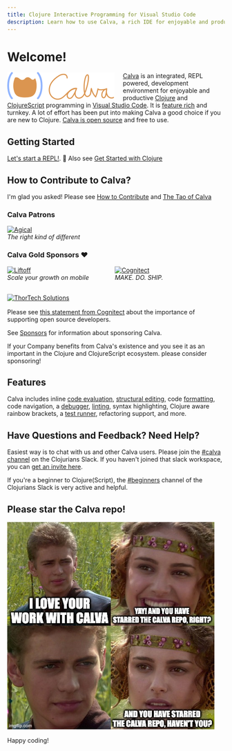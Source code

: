 ```yaml
---
title: Clojure Interactive Programming for Visual Studio Code
description: Learn how to use Calva, a rich IDE for enjoyable and productive Clojure and ClojureScript Interactive Programming in VS Code.
---
```


# Welcome!

<div>

<div style="float: left; margin-right: 20px;">

<img src="https://raw.githubusercontent.com/BetterThanTomorrow/calva/dev/assets/calva-64h.png" alt="Calva Logo">

</div>
</div>

[Calva](https://marketplace.visualstudio.com/items?itemName=betterthantomorrow.calva) is an integrated, REPL powered, development environment for enjoyable and productive [Clojure](https://clojure.org) and [ClojureScript](https://clojurescript.org) programming in [Visual Studio Code](https://code.visualstudio.com). It is [feature rich](#features) and turnkey. A lot of effort has been put into making Calva a good choice if you are new to Clojure. [Calva is open source](https://github.com/BetterThanTomorrow/calva) and free to use.


## Getting Started

[Let's start a REPL!](getting-started.md). 🚀 Also see [Get Started with Clojure](get-started-with-clojure.md)

## How to Contribute to Calva?

I'm glad you asked! Please see [How to Contribute](contribute.md) and [The Tao of Calva](tao.md)

### Calva Patrons

<div>
<div><a href="https://agical.se" title="The right kind of different">
<img src="/images/agical-logo-1200x400.png" width="300px" height="100px" alt="Agical"/></a></div>
<div><i>The right kind of different</i></div>
</div>


### Calva Gold Sponsors ♥️

<div style="display:flex; flex: 1; flex-direction: row; justify-content: flex-start; flex-wrap:wrap; gap: 30px; margin-bottom: 16px;">

<div style="margin-right: 30px">
<div><a href="https://liftoff.io" title="Scale your growth on mobile"><img src="https://liftoff.io/wp-content/themes/liftoff/images/logo-blue.png" style="height: 80px;" alt="Liftoff"/></a></div>
<div><i>Scale your growth on mobile</i></div>
</div>

<div>
<div><a href="https://cognitect.com" title="MAKE. DO. SHIP."><img src="https://cognitect.com/assets/cognitect-logo-horizontal.svg" style="height: 80px;" alt="Cognitect"/></a></div>
<div><i>MAKE. DO. SHIP.</i></div>
</div>

<div style="margin-right: 30px">
<div><a href="https://www.thortech-solutions.com/" title="ThorTech"><img src="https://www.thortech-solutions.com/wp-content/uploads/2022/04/ThorTechSolutionsLogo-01-copy-1.png" style="height: 80px;" alt="ThorTech Solutions"/></a></div>
<!--<div><i>Grow your Clojure & ClojureScript business</i></div>-->
</div>

</div>

Please see [this statement from Cognitect](https://cognitect.com/blog/2020/12/15/sponsoring-open-source-developers) about the importance of supporting open source developers.

See [Sponsors](sponsors.md) for information about sponsoring Calva.

If your Company benefits from Calva's existence and you see it as an important in the Clojure and ClojureScript ecosystem. please consider sponsoring!

## Features

Calva includes inline [code evaluation](evaluation.md), [structural editing](paredit.md), code [formatting](formatting.md), code navigation, a [debugger](debugger.md), [linting](linting.md), syntax highlighting, Clojure aware rainbow brackets, a [test runner](test-runner.md), refactoring support, and more. 

## Have Questions and Feedback? Need Help?

Easiest way is to chat with us and other Calva users. Please join the [#calva channel](https://clojurians.slack.com/messages/calva) on the Clojurians Slack. If you haven't joined that slack workspace, you can [get an invite here](http://clojurians.net/).

If you're a beginner to Clojure(Script), the [#beginners](https://clojurians.slack.com/messages/beginners) channel of the Clojurians Slack is very active and helpful.

## Please star the Calva repo!

[![Please star the Calva repo!](https://github.com/BetterThanTomorrow/calva/raw/published/assets/images/star-calva-repo.png)](https://github.com/BetterThanTomorrow/calva)

Happy coding!
